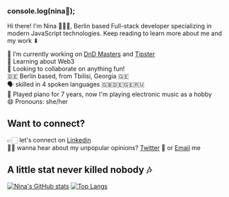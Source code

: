 ### console.log(nina🤠);

Hi there! I'm Nina 👩🏻‍💻, Berlin based Full-stack developer specializing in modern JavaScript technologies. Keep reading to learn more about me and my work ⬇


🔭 I’m currently working on [DnD Masters](https://github.com/ninabarbakadze/DnD-Masters) and [Tipster](https://github.com/ninabarbakadze/Tipster)<br>
🧠 Learning about Web3<br>
👀 Looking to collaborate on anything fun!<br> 
🇩🇪 Berlin based, from Tbilisi, Georgia 🇬🇪 <br>
🗣 skilled in 4 spoken languages 🇬🇧🇩🇪🇬🇪🇷🇺<br>
🎹 Played piano for 7 years, now I'm playing electronic music as a hobby<br>
😄 Pronouns: she/her<br>

## Want to connect?
👉🏻 let's connect on [Linkedin](https://www.linkedin.com/in/nina-engineer/)<br>
💅🏻 wanna hear about my unpopular opinions? [Twitter](https://twitter.com/NinaBarbakadze)
📧 or [Email](mailto:barbakadzeninaa@gmail.com?subject=[GitHub]%20Source%20Han%20Sans) me

## A little stat never killed nobody 🎶

[![Nina's GitHub stats](https://github-readme-stats.vercel.app/api?username=ninabarbakadze)](https://github.com/ninabarbakadze/github-readme-stats)
[![Top Langs](https://github-readme-stats.vercel.app/api/top-langs/?username=ninabarbakadze&layout=compact)](https://github.com/ninabarbakadze/github-readme-stats)
